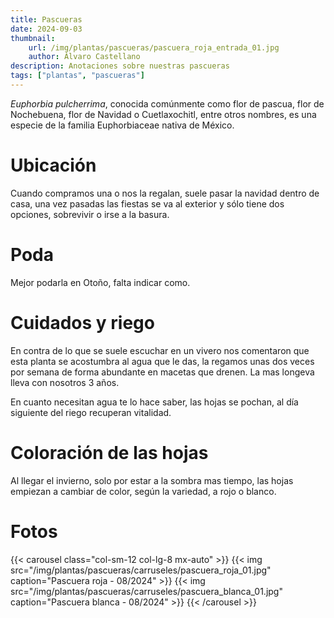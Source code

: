 ```yaml
---
title: Pascueras
date: 2024-09-03
thumbnail:
    url: /img/plantas/pascueras/pascuera_roja_entrada_01.jpg
    author: Álvaro Castellano
description: Anotaciones sobre nuestras pascueras
tags: ["plantas", "pascueras"]
---
```


*Euphorbia pulcherrima*, conocida comúnmente como flor de pascua, flor de Nochebuena, flor de Navidad o Cuetlaxochitl, entre otros nombres, es una especie de la familia Euphorbiaceae nativa de México.

# Ubicación

Cuando compramos una o nos la regalan, suele pasar la navidad dentro de casa, una vez pasadas las fiestas se va al exterior y sólo tiene dos opciones, sobrevivir o irse a la basura.

# Poda

Mejor podarla en Otoño, falta indicar como.

# Cuidados y riego

En contra de lo que se suele escuchar en un vivero nos comentaron que esta planta se acostumbra al agua que le das, la regamos unas dos veces por semana de forma abundante en macetas que drenen. La mas longeva lleva con nosotros 3 años.

En cuanto necesitan agua te lo hace saber, las hojas se pochan, al día siguiente del riego recuperan vitalidad.

# Coloración de las hojas

Al llegar el invierno, solo por estar a la sombra mas tiempo, las hojas empiezan a cambiar de color, según la variedad, a rojo o blanco.

# Fotos

{{< carousel class="col-sm-12 col-lg-8 mx-auto" >}}
  {{< img src="/img/plantas/pascueras/carruseles/pascuera_roja_01.jpg" caption="Pascuera roja - 08/2024" >}}
  {{< img src="/img/plantas/pascueras/carruseles/pascuera_blanca_01.jpg" caption="Pascuera blanca - 08/2024" >}}
{{< /carousel >}}
